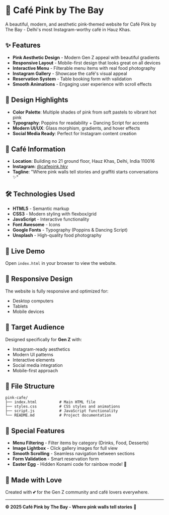 # 🌸 Café Pink by The Bay

A beautiful, modern, and aesthetic pink-themed website for Café Pink by The Bay - Delhi's most Instagram-worthy café in Hauz Khas.

## ✨ Features

- **Pink Aesthetic Design** - Modern Gen Z appeal with beautiful gradients
- **Responsive Layout** - Mobile-first design that looks great on all devices
- **Interactive Menu** - Filterable menu items with real food photography
- **Instagram Gallery** - Showcase the café's visual appeal
- **Reservation System** - Table booking form with validation
- **Smooth Animations** - Engaging user experience with scroll effects

## 🎨 Design Highlights

- **Color Palette**: Multiple shades of pink from soft pastels to vibrant hot pink
- **Typography**: Poppins for readability + Dancing Script for accents
- **Modern UI/UX**: Glass morphism, gradients, and hover effects
- **Social Media Ready**: Perfect for Instagram content creation

## 📍 Café Information

- **Location**: Building no 21 ground floor, Hauz Khas, Delhi, India 110016
- **Instagram**: [@cafepink.hkv](https://instagram.com/cafepink.hkv)
- **Tagline**: "Where pink walls tell stories and graffiti starts conversations ✨"

## 🛠️ Technologies Used

- **HTML5** - Semantic markup
- **CSS3** - Modern styling with flexbox/grid
- **JavaScript** - Interactive functionality
- **Font Awesome** - Icons
- **Google Fonts** - Typography (Poppins & Dancing Script)
- **Unsplash** - High-quality food photography

## 🚀 Live Demo

Open `index.html` in your browser to view the website.

## 📱 Responsive Design

The website is fully responsive and optimized for:
- Desktop computers
- Tablets
- Mobile devices

## 🎯 Target Audience

Designed specifically for **Gen Z** with:
- Instagram-ready aesthetics
- Modern UI patterns
- Interactive elements
- Social media integration
- Mobile-first approach

## 📂 File Structure

```
pink-cafe/
├── index.html          # Main HTML file
├── styles.css          # CSS styles and animations
├── script.js           # JavaScript functionality
└── README.md           # Project documentation
```

## 🌟 Special Features

- **Menu Filtering** - Filter items by category (Drinks, Food, Desserts)
- **Image Lightbox** - Click gallery images for full view
- **Smooth Scrolling** - Seamless navigation between sections
- **Form Validation** - Smart reservation form
- **Easter Egg** - Hidden Konami code for rainbow mode! 🌈

## 💖 Made with Love

Created with 💕 for the Gen Z community and café lovers everywhere.

---

**© 2025 Café Pink by The Bay - Where pink walls tell stories** 🌸